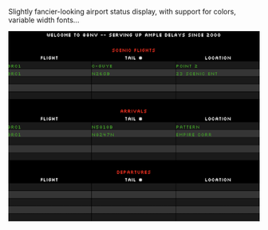 Slightly fancier-looking airport status display, with support
for colors, variable width fonts...


![Screenshot](screenshot.png?raw=true "Screenshot of App")
